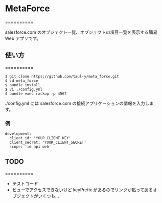 # MetaForce
==========

salesforce.com のオブジェクト一覧、オブジェクトの項目一覧を表示する簡易 Web アプリです。

## 使い方
==========

```
$ git clone https://github.com/taul-y/meta_force.git
$ cd meta_force
$ bundle install
$ vi ./config.yml
$ bundle exec rackup -p 4567
```

./config.yml には salesforce.com の接続アプリケーションの情報を入力します。

### 例

```
development:
  client_id: 'YOUR_CLIENT_KEY'
  client_secret: 'YOUR_CLIENT_SECRET'
  scope: 'id api web'
```

## TODO
==========
* テストコード
* ビューでアクセスできないけど keyPrefix があるのでリンクが貼ってあるオブジェクトがいくつも...
